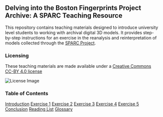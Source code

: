## Delving into the Boston Fingerprints Project Archive: A SPARC Teaching Resource

This repository contains teaching materials designed to introduce university level students to working with archival digital 3D models. It provides step-by-step instructions for an exercise in the reanalysis and reinterpretation of models collected through the [SPARC Project](https://sparc.cast.uark.edu/).

### Licensing
These teaching materials are made available under a [Creative Commons CC-BY 4.0 license](https://creativecommons.org/licenses/by/4.0/)

![License Image](https://mirrors.creativecommons.org/presskit/buttons/88x31/png/by.png)

### Table of Contents
[Introduction](/introfinalbp.md)
[Exercise 1](/exercise1final.md)
[Exercise 2](/exercise2final.md)
[Exercise 3](/exercise3final.md)
[Exercise 4](/exercise4final.md)
[Exercise 5](/exercise5final.md)
[Conclusion](/conclusion.md)
[Reading List](/readinglist.md)
[Glossary](/glossary.md)
